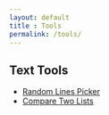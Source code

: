 ```yaml
---
layout: default
title : Tools
permalink: /tools/
---
```


## Text Tools

- <a name="Random Lines Picker" href="/tools/random-lines/">Random Lines Picker</a>
- <a name="Compare Two Lists" href="/tools/compare-two-lists/">Compare Two Lists</a>
